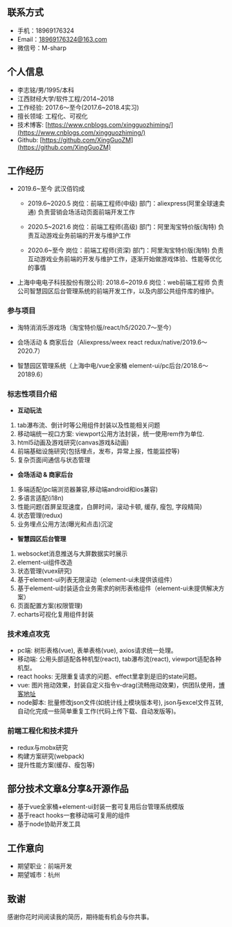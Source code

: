 
联系方式
---
- 手机：18969176324
- Email：18969176324@163.com
- 微信号：M-sharp

个人信息
---
- 李志铭/男/1995/本科
- 江西财经大学/软件工程/2014~2018
- 工作经验: 2017.6～至今(2017.6~2018.4实习)
- 擅长领域: 工程化、可视化
- 技术博客: [https://www.cnblogs.com/xingguozhiming/](https://www.cnblogs.com/xingguozhiming/)
- Github: [https://github.com/XingGuoZM](https://github.com/XingGuoZM)

工作经历
---
- 2019.6~至今 武汉佰钧成
  - 2019.6~2020.5
    岗位：前端工程师(中级)
    部门：aliexpress(阿里全球速卖通)
    负责营销会场活动页面前端开发工作

  - 2020.5~2021.6
    岗位：前端工程师(高级)
    部门：阿里淘宝特价版(淘特)
    负责互动游戏业务前端的开发与维护工作

  - 2020.6~至今
    岗位：前端工程师(资深)
    部门：阿里淘宝特价版(淘特)
    负责互动游戏业务前端的开发与维护工作，逐渐开始做游戏体验、性能等优化的事情

- 上海中电电子科技股份有限公司: 2018.6~2019.6
  岗位：web前端工程师
  负责公司智慧园区后台管理系统的前端开发工作，以及内部公共组件库的维护。

### 参与项目

- 淘特消消乐游戏场（淘宝特价版/react/h5/2020.7～至今）  

- 会场活动 & 商家后台（Aliexpress/weex react redux/native/2019.6～2020.7）  

- 智慧园区管理系统（上海中电/vue全家桶 element-ui/pc后台/2018.6～20189.6）  

### 标志性项目介绍
- **互动玩法**  
1. tab瀑布流、倒计时等公用组件封装以及性能相关问题
2. 移动端统一视口方案: viewport公用方法封装，统一使用rem作为单位.
3. html5动画及游戏研究(canvas游戏&动画)
4. 前端基础设施研究(包括埋点，发布，异常上报，性能监控等)
5. 复杂页面间通信与状态管理

- **会场活动 & 商家后台**  
1. 多端适配(pc端浏览器兼容,移动端android和ios兼容)
2. 多语言适配(i18n)
3. 性能问题(首屏呈现速度，白屏时间，滚动卡顿, 缓存, 瘦包, 字段精简)
4. 状态管理(redux)
5. 业务埋点公用方法(曝光和点击)沉淀

- **智慧园区后台管理**  
1. websocket消息推送与大屏数据实时展示
2. element-ui组件改造
3. 状态管理(vuex研究)
4. 基于element-ui列表无限滚动（element-ui未提供该组件）
5. 基于element-ui封装适合业务需求的树形表格组件（element-ui未提供解决方案）
6. 页面配置方案(权限管理)
7. echarts可视化复用组件封装

### 技术难点攻克  
  - pc端: 树形表格(vue), 表单表格(vue), axios请求统一处理。
  - 移动端: 公用头部适配各种机型(react), tab瀑布流(react), viewport适配各种机型。
  - react hooks: 无限重复请求的问题、effect里拿到是旧的state问题。
  - vue: 图片拖动效果，封装自定义指令v-drag(流畅拖动效果)，供团队使用，[博客地址](https://www.cnblogs.com/xingguozhiming/p/10211483.html)
  - node脚本: 批量修改json文件(如统计线上模块版本号), json与excel文件互转, 自动化完成一些简单重复工作(代码上传下载、自动发版等)。

### 前端工程化和技术提升
  - redux与mobx研究
  - 构建方案研究(webpack)
  - 提升性能方案(缓存、瘦包等)

部分技术文章&分享&开源作品
---
- 基于vue全家桶+element-ui封装一套可复用后台管理系统模版
- 基于react hooks一套移动端可复用的组件
- 基于node协助开发工具

工作意向
---

- 期望职业：前端开发
- 期望城市：杭州

致谢
---
感谢你花时间阅读我的简历，期待能有机会与你共事。
